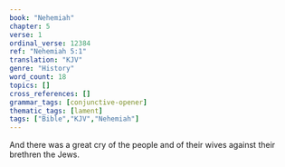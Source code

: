 ```yaml
---
book: "Nehemiah"
chapter: 5
verse: 1
ordinal_verse: 12384
ref: "Nehemiah 5:1"
translation: "KJV"
genre: "History"
word_count: 18
topics: []
cross_references: []
grammar_tags: [conjunctive-opener]
thematic_tags: [lament]
tags: ["Bible","KJV","Nehemiah"]
---
```

And there was a great cry of the people and of their wives against their brethren the Jews.
